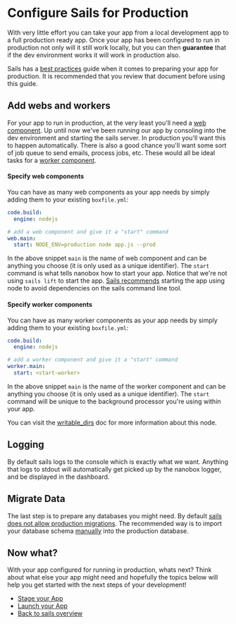 # Configure Sails for Production
With very little effort you can take your app from a local development app to a full production ready app. Once your app has been configured to run in production not only will it still work locally, but you can then **guarantee** that if the dev environment works it will work in production also.

Sails has a [best practices](http://sailsjs.org/documentation/concepts/deployment) guide when it comes to preparing your app for production. It is recommended that you review that document before using this guide.

## Add webs and workers
For your app to run in production, at the very least you'll need a [web component](https://docs.nanobox.io//add-components/#web-amp-worker-components). Up until now we've been running our app by consoling into the dev environment and starting the sails server. In production you'll want this to happen automatically. There is also a good chance you'll want some sort of job queue to send emails, process jobs, etc. These would all be ideal tasks for a [worker component](https://docs.nanobox.io//add-components/#web-amp-worker-components).

#### Specify web components
You can have as many web components as your app needs by simply adding them to your existing `boxfile.yml`:

```yaml
code.build:
  engine: nodejs

# add a web component and give it a "start" command
web.main:
  start: NODE_ENV=production node app.js --prod
```

In the above snippet `main` is the name of web component and can be anything you choose (it is only used as a unique identifier). The `start` command is what tells nanobox how to start your app. Notice that we're not using `sails lift` to start the app. [Sails recommends](http://sailsjs.org/documentation/concepts/deployment#?lift-your-app) starting the app using node to avoid dependencies on the sails command line tool.

#### Specify worker components
You can have as many worker components as your app needs by simply adding them to your existing `boxfile.yml`:

```yaml
code.build:
  engine: nodejs

# add a worker component and give it a "start" command
worker.main:
  start: <start-worker>
```

In the above snippet `main` is the name of the worker component and can be anything you choose (it is only used as a unique identifier). The `start` command will be unique to the background processor you're using within your app.

You can visit the [writable_dirs](https://docs.nanobox.io/boxfile/web/#writable-directories) doc for more information about this node.

## Logging
By default sails logs to the console which is exactly what we want. Anything that logs to stdout will automatically get picked up by the nanobox logger, and be displayed in the dashboard.

## Migrate Data
The last step is to prepare any databases you might need. By default [sails does not allow production migrations](http://sailsjs.org/documentation/concepts/models-and-orm/model-settings#?can-i-use-automigrations-in-production). The recommended way is to import your database schema [manually](http://sailsjs.org/documentation/concepts/deployment#?set-up-production-database-s-for-your-models) into the production database.

## Now what?
With your app configured for running in production, whats next? Think about what else your app might need and hopefully the topics below will help you get started with the next steps of your development!

* [Stage your App](/nodejs/sails//stage-your-app)
* [Launch your App](/nodejs/sails//launch-your-app)
* [Back to sails overview](/nodejs/sails)
